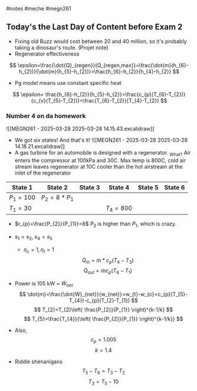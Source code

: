 #notes #meche #megn261


## Today's the Last Day of Content before Exam 2
- Fixing old Buzz would cost between 20 and 40 million, so it's probably taking a dinosaur's route. (Projet note)
- Regenerator effectiveness

$$
\epsilon=\frac{\dot{Q}_{regen}}{Q_{regen,max}}=\frac{\dot{m}(h_{6}-h_{2})}{\dot{m}(h_{5}-h_{2})}=\frac{h_{6}-h_{2}}{h_{4}-h_{2}}
$$
- Pg model means use constant specific heat

$$
\epsilon= \frac{h_{6}-h_{2}}{h_{5}-h_{2}}=\frac{c_{p}(T_{6}-T_{2})}{c_{v}(T_{5}-T_{2})}=\frac{T_{6}-T_{2}}{T_{4}-T_{2}}
$$

### Number 4 on da homework

![[MEGN261 - 2025-03-28 2025-03-28 14.15.43.excalidraw]]
- We got six states! And that's it!
![[MEGN261 - 2025-03-28 2025-03-28 14.18.21.excalidraw]]
- A gas turbine for an automobile is designed with a regenerator. <sub>What?</sub> Air enters the compressor at 100kPa and 30C. Max temp is 800C, cold air stream leaves regenerator at 10C cooler than the hot airstream at the inlet of the regenerator

| State 1     | State 2         | State 3 | State 4     | State 5 | State 6 |
| ----------- | --------------- | ------- | ----------- | ------- | ------- |
| $P_{1}=100$ | $P_{2}=8*P_{1}$ |         |             |         |         |
| $T_{1}=30$  |                 |         | $T_{4}=800$ |         |         |
- $r_{p}=\frac{P_{2}}{P_{1}}=8$ $P_{2}$ is higher than $P_{1}$, which is crazy.
- $s_{1}=s_{2}$, $s_{4}=s_{5}$
	- $\eta_{c}=1,\eta_{t}=1$
$$
\dot{Q}_{in}=\dot{m}*c_{p}(T_{4}-T_{3})
$$
$$
\dot{Q}_{out}=\dot{m}c_{p}(T_{6}-T_{1})
$$
- Power is 105 kW = $\dot{W}_{net}$
$$
\dot{m}=\frac{\dot{W}_{net}}{w_{net}}=w_{t}-w_{c}=c_{p}(T_{5}-T_{4})-c_{p}(T_{2}-T_{1})
$$
$$
T_{2}=T_{2}\left( \frac{P_{2}}{P_{1}} \right)^{k-1/k}
$$
$$
T_{5}=\frac{T_{4}}{\left( \frac{P_{2}}{P_{1}} \right)^{k-1/k}}
$$
- Also, 
$$
c_{p}=1.005
$$
$$
k=1.4
$$

- Riddle shenanigans
$$
T_{5}-T_{6}=T_{3}-T_{2}
$$
$$
T_{3}=T_{5}-10
$$